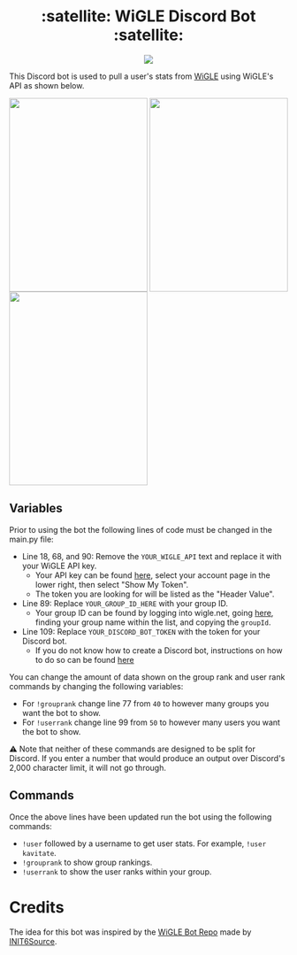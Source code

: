 <h1 align="center">:satellite: WiGLE Discord Bot :satellite:</h1>

<p align="center">
  <img src="https://i.imgur.com/CRKolzB.jpg">
</p>

This Discord bot is used to pull a user's stats from [WiGLE](https://wigle.net/) using WiGLE's API as shown below.

<p float="left">
  <img align="center" src="https://i.imgur.com/NMJ8IRX.png" width="250" height="350"/>
  <img align="center" src="https://i.imgur.com/wWNkkHu.png" width="250" height="350"/> 
  <img align="center" src="https://i.imgur.com/lm32cxi.png" width="250" height="350"/>
</p>

## Variables
Prior to using the bot the following lines of code must be changed in the main.py file:
- Line 18, 68, and 90: Remove the `YOUR_WIGLE_API` text and replace it with your WiGLE API key.
  - Your API key can be found [here](https://api.wigle.net/), select your account page in the lower right, then select "Show My Token".
  - The token you are looking for will be listed as the "Header Value".
- Line 89: Replace `YOUR_GROUP_ID_HERE` with your group ID.
  - Your group ID can be found by logging into wigle.net, going [here](https://api.wigle.net/api/v2/stats/group), finding your group name within the list, and copying the `groupId`.
- Line 109: Replace `YOUR_DISCORD_BOT_TOKEN` with the token for your Discord bot.
  - If you do not know how to create a Discord bot, instructions on how to do so can be found [here](https://discordpy.readthedocs.io/en/stable/discord.html)

You can change the amount of data shown on the group rank and user rank commands by changing the following variables:
- For `!grouprank` change line 77 from `40` to however many groups you want the bot to show.
- For `!userrank` change line 99 from `50` to however many users you want the bot to show.

:warning: Note that neither of these commands are designed to be split for Discord. If you enter a number that would produce an output over Discord's 2,000 character limit, it will not go through.

## Commands
Once the above lines have been updated run the bot using the following commands:
- `!user` followed by a username to get user stats. For example, `!user kavitate`.
- `!grouprank` to show group rankings.
- `!userrank` to show the user ranks within your group.

# Credits
The idea for this bot was inspired by the [WiGLE Bot Repo](https://github.com/INIT6Source/WiGLE-bot) made by [INIT6Source](https://github.com/INIT6Source).
